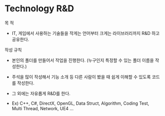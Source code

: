 # Technology R&D

목 적

- IT, 게임에서 사용하는 기술들을 작게는 언어부터 크게는 라이브러리까지 R&D 하고 공유한다.

작성 규칙

- 본인의 폴더를 만들어서 작업을 진행한다. (누구인지 특정할 수 있는 폴더 이름을 작성한다.)

- 주석을 많이 작성해서 기능 소개 등 다른 사람이 봤을 때 쉽게 이해할 수 있도록 코드를 작성한다.

- 그 외에는 자유롭게 R&D를 한다. 
- Ex) C++, C#, DirectX, OpenGL, Data Struct, Algorithm, Coding Test, Multi Thread, Network, UE4  ...

